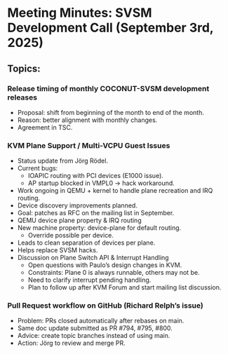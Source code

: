 # Meeting Minutes: SVSM Development Call (September 3rd, 2025)

## Topics:

### Release timing of monthly COCONUT-SVSM development releases

* Proposal: shift from beginning of the month to end of the month.
* Reason: better alignment with monthly changes.
* Agreement in TSC.

### KVM Plane Support / Multi-VCPU Guest Issues

* Status update from Jörg Rödel.
* Current bugs:
  * IOAPIC routing with PCI devices (E1000 issue).
  * AP startup blocked in VMPL0 → hack workaround.
* Work ongoing in QEMU + kernel to handle plane recreation and IRQ routing.
* Device discovery improvements planned.
* Goal: patches as RFC on the mailing list in September.
* QEMU device plane property & IRQ routing
* New machine property: device-plane for default routing.
  * Override possible per device.
* Leads to clean separation of devices per plane.
* Helps replace SVSM hacks.
* Discussion on Plane Switch API & Interrupt Handling
  * Open questions with Paulo’s design changes in KVM.
  * Constraints: Plane 0 is always runnable, others may not be.
  * Need to clarify interrupt pending handling.
  * Plan to follow up after KVM Forum and start mailing list discussion.

### Pull Request workflow on GitHub (Richard Relph’s issue)

* Problem: PRs closed automatically after rebases on main.
* Same doc update submitted as PR #794, #795, #800.
* Advice: create topic branches instead of using main.
* Action: Jörg to review and merge PR.
